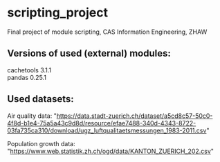 # scripting_project
Final project of module scripting, CAS Information Engineering, ZHAW


## Versions of used (external) modules:
cachetools                         3.1.1  
pandas                             0.25.1


## Used datasets:
Air quality data: "https://data.stadt-zuerich.ch/dataset/a5cd8c57-50c0-4f8d-b1e4-75a5a43c9d8d/resource/efae7488-340d-4343-8722-03fa735ca310/download/ugz_luftqualitaetsmessungen_1983-2011.csv"

Population growth data: "https://www.web.statistik.zh.ch/ogd/data/KANTON_ZUERICH_202.csv"
